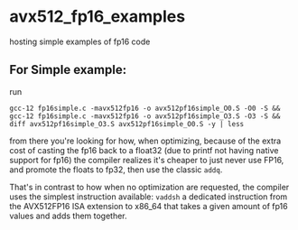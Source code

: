 # avx512_fp16_examples
hosting simple examples of fp16 code 


## For Simple example:

run 
```
gcc-12 fp16simple.c -mavx512fp16 -o avx512pf16simple_O0.S -O0 -S && gcc-12 fp16simple.c -mavx512fp16 -o avx512pf16simple_O3.S -O3 -S && diff avx512pf16simple_O3.S avx512pf16simple_O0.S -y | less
```
from there you're looking for how, when optimizing, because of the extra cost of casting the fp16 back to a float32 (due to printf not having native support for fp16) the compiler realizes it's cheaper to just never use FP16, and promote the floats to fp32, then use the classic  `addq`. 

That's in contrast to how when no optimization are requested, the compiler uses the simplest instruction available: `vaddsh` a dedicated instruction from the AVX512FP16 ISA extension to x86_64 that takes a given amount of fp16 values and adds them together. 
